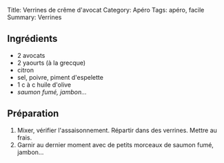 Title: Verrines de crême d'avocat
Category: Apéro
Tags: apéro, facile
Summary: Verrines

## Ingrédients
- 2 avocats
- 2 yaourts (à la grecque)
- citron
- sel, poivre, piment d'espelette
- 1 c à c huile d'olive
- *saumon fumé, jambon...*

## Préparation
1. Mixer, vérifier l'assaisonnement. Répartir dans des verrines. Mettre au frais.
2. Garnir au dernier moment avec de petits morceaux de saumon fumé, jambon...